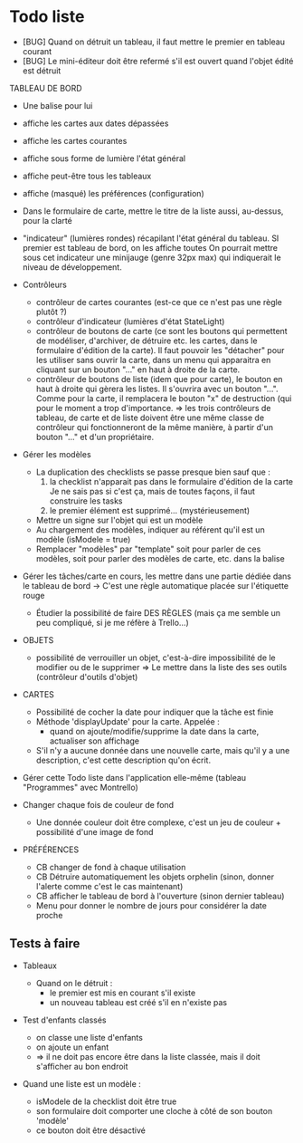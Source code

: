 # Todo liste

* [BUG] Quand on détruit un tableau, il faut mettre le premier en tableau courant
* [BUG] Le mini-éditeur doit être refermé s'il est ouvert quand l'objet édité est détruit

TABLEAU DE BORD
  * Une balise <dashboard> pour lui
  * affiche les cartes aux dates dépassées
  * affiche les cartes courantes
  * affiche sous forme de lumière l'état général
  * affiche peut-être tous les tableaux
  * affiche (masqué) les préférences (configuration)

* Dans le formulaire de carte, mettre le titre de la liste aussi, au-dessus, pour la clarté  
* "indicateur" (lumières rondes) récapilant l'état général du tableau. SI premier est tableau de bord, on les affiche toutes
  On pourrait mettre sous cet indicateur une minijauge (genre 32px max) qui indiquerait le niveau de développement.

* Contrôleurs
  - contrôleur de cartes courantes (est-ce que ce n'est pas une règle plutôt ?)
  - contrôleur d'indicateur (lumières d'état StateLight)
  - contrôleur de boutons de carte (ce sont les boutons qui permettent de modéliser, d'archiver, de détruire etc. les cartes, dans le formulaire d'édition de la carte). Il faut pouvoir les "détacher" pour les utiliser sans ouvrir la carte, dans un menu qui apparaitra en cliquant sur un bouton "..." en haut à droite de la carte.
  - contrôleur de boutons de liste (idem que pour carte), le bouton en haut à droite qui gèrera les listes. Il s'ouvrira avec un bouton "...". Comme pour la carte, il remplacera le bouton "x" de destruction (qui pour le moment a trop d'importance.
    => les trois contrôleurs de tableau, de carte et de liste doivent être une même classe de contrôleur qui fonctionneront de la même manière, à partir d'un bouton "..." et d'un propriétaire.

* Gérer les modèles
  * La duplication des checklists se passe presque bien sauf que :
    1. la checklist n'apparait pas dans le formulaire d'édition de la carte
        Je ne sais pas si c'est ça, mais de toutes façons, il faut construire les tasks
    2. le premier élément est supprimé… (mystérieusement)
  * Mettre un signe sur l'objet qui est un modèle
  * Au chargement des modèles, indiquer au référent qu'il est un modèle (isModele = true)
  * Remplacer "modèles" par "template" soit pour parler de ces modèles, soit pour parler
    des modèles de carte, etc. dans la balise <modeles>

* Gérer les tâches/carte en cours, les mettre dans une partie dédiée dans le tableau de bord
  -> C'est une règle automatique placée sur l'étiquette rouge
  * Étudier la possibilité de faire DES RÈGLES (mais ça me semble un peu compliqué, si je me réfère à Trello…)

* OBJETS
  * possibilité de verrouiller un objet, c'est-à-dire impossibilité de le modifier ou de le supprimer
    => Le mettre dans la liste des ses outils (contrôleur d'outils d'objet)

  
* CARTES
  * Possibilité de cocher la date pour indiquer que la tâche est finie
  * Méthode 'displayUpdate' pour la carte. Appelée :
    * quand on ajoute/modifie/supprime la date dans la carte, actualiser son affichage
  * S'il n'y a aucune donnée dans une nouvelle carte, mais qu'il y a une description, c'est cette description qu'on écrit.

* Gérer cette Todo liste dans l'application elle-même (tableau "Programmes" avec Montrello)

* Changer chaque fois de couleur de fond
  * Une donnée couleur doit être complexe, c'est un jeu de couleur + possibilité d'une image de fond

* PRÉFÉRENCES
  * CB changer de fond à chaque utilisation
  * CB Détruire automatiquement les objets orphelin (sinon, donner l'alerte comme c'est le cas maintenant)
  * CB afficher le tableau de bord à l'ouverture (sinon dernier tableau)
  * Menu pour donner le nombre de jours pour considérer la date proche

## Tests à faire

* Tableaux
  * Quand on le détruit :
    * le premier est mis en courant s'il existe
    * un nouveau tableau est créé s'il en n'existe pas

* Test d'enfants classés
  * on classe une liste d'enfants
  * on ajoute un enfant
  * => il ne doit pas encore être dans la liste classée, mais il doit s'afficher au bon endroit

* Quand une liste est un modèle :
  - isModele de la checklist doit être true
  - son formulaire doit comporter une cloche à côté de son bouton 'modèle'
  - ce bouton doit être désactivé
